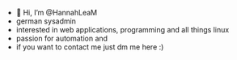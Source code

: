 - 👋 Hi, I’m @HannahLeaM
- german sysadmin
- interested in web applications, programming and all things linux
- passion for automation and 
- if you want to contact me just dm me here :)

<!---
HannahLeaM/HannahLeaM is a ✨ special ✨ repository because its `README.md` (this file) appears on your GitHub profile.
You can click the Preview link to take a look at your changes.
--->
